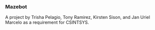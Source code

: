 ### Mazebot ###
A project by Trisha Pelagio, Tony Ramirez, Kirsten Sison, and Jan Uriel Marcelo as a requirement for CSINTSYS.

